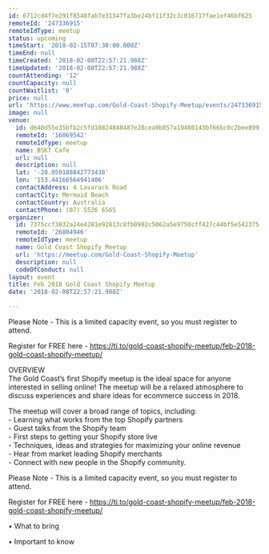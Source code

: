 ```yaml
---
id: 6712cd4f7e291f8548fab7e31347fa3be24bf11f32c3c016717fae1ef46bf625
remoteId: '247336915'
remoteIdType: meetup
status: upcoming
timeStart: '2018-02-15T07:30:00.000Z'
timeEnd: null
timeCreated: '2018-02-08T22:57:21.988Z'
timeUpdated: '2018-02-08T22:57:21.988Z'
countAttending: '12'
countCapacity: null
countWaitlist: '0'
price: null
url: 'https://www.meetup.com/Gold-Coast-Shopify-Meetup/events/247336915/'
image: null
venue:
  id: d640d55e35bfb2c5fd10824848487e28cea9b857a19480143bf66bc0c2bee899
  remoteId: '16069542'
  remoteIdType: meetup
  name: BSKT Cafe
  url: null
  description: null
  lat: '-28.059188842773438'
  lon: '153.44166564941406'
  contactAddress: 4 Lavarack Road
  contactCity: Mermaid Beach
  contactCountry: Australia
  contactPhone: (07) 5526 6565
organizer:
  id: 7375ccf3032a24e4281e92813c8fb0992c5062a5e9750cff427c44bf5e542375
  remoteId: '26804946'
  remoteIdType: meetup
  name: Gold Coast Shopify Meetup
  url: 'https://meetup.com/Gold-Coast-Shopify-Meetup'
  description: null
  codeOfConduct: null
layout: event
title: Feb 2018 Gold Coast Shopify Meetup
date: '2018-02-08T22:57:21.988Z'

---
```

<p>Please Note - This is a limited capacity event, so you must register to attend.</p> <p>Register for FREE here - <a href="https://ti.to/gold-coast-shopify-meetup/feb-2018-gold-coast-shopify-meetup/" class="linkified">https://ti.to/gold-coast-shopify-meetup/feb-2018-gold-coast-shopify-meetup/</a></p> <p>OVERVIEW<br/>The Gold Coast’s first Shopify meetup is the ideal space for anyone interested in selling online! The meetup will be a relaxed atmosphere to discuss experiences and share ideas for ecommerce success in 2018.</p> <p>The meetup will cover a broad range of topics, including:<br/>- Learning what works from the top Shopify partners<br/>- Guest talks from the Shopify team<br/>- First steps to getting your Shopify store live<br/>- Techniques, ideas and strategies for maximizing your online revenue<br/>- Hear from market leading Shopify merchants<br/>- Connect with new people in the Shopify community.</p> <p>Please Note - This is a limited capacity event, so you must register to attend.</p> <p>Register for FREE here - <a href="https://ti.to/gold-coast-shopify-meetup/feb-2018-gold-coast-shopify-meetup/" class="linkified">https://ti.to/gold-coast-shopify-meetup/feb-2018-gold-coast-shopify-meetup/</a></p> <p>• What to bring</p> <p>• Important to know</p>
